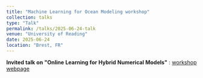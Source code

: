 ```yaml
---
title: "Machine Learning for Ocean Modeling workshop"
collection: talks
type: "Talk"
permalink: /talks/2025-06-24-talk
venue: "University of Reading"
date: 2025-06-24
location: "Brest, FR"
---
```


<div style="text-align: justify"> 
<strong> Invited talk on "Online Learning for Hybrid Numerical Models" 
</strong>: <a href="https://mloceanmodel.github.io/keynote_speakers/">workshop webpage</a> 
</div>

